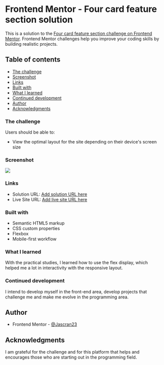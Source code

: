 # Frontend Mentor - Four card feature section solution

This is a solution to the [Four card feature section challenge on Frontend Mentor](https://www.frontendmentor.io/challenges/four-card-feature-section-weK1eFYK). Frontend Mentor challenges help you improve your coding skills by building realistic projects. 

## Table of contents

  - [The challenge](#the-challenge)
  - [Screenshot](#screenshot)
  - [Links](#links)
  - [Built with](#built-with)
  - [What I learned](#what-i-learned)
  - [Continued development](#continued-development)
- [Author](#author)
- [Acknowledgments](#acknowledgments)

### The challenge

Users should be able to:

- View the optimal layout for the site depending on their device's screen size

### Screenshot

![](./images/screenshot.jpg)

### Links

- Solution URL: [Add solution URL here](https://github.com/Jascran23/FM-four-card-flex)
- Live Site URL: [Add live site URL here](https://jascran23.github.io/FM-four-card-flex/)

 
### Built with

- Semantic HTML5 markup
- CSS custom properties
- Flexbox
- Mobile-first workflow

### What I learned

With the practical studies, I learned how to use the flex display, which helped me a lot in interactivity with the responsive layout.


### Continued development

I intend to develop myself in the front-end area, develop projects that challenge me and make me evolve in the programming area.

## Author

- Frontend Mentor - [@Jascran23](https://www.frontendmentor.io/profile/Jascran23)

## Acknowledgments

I am grateful for the challenge and for this platform that helps and encourages those who are starting out in the programming field.
